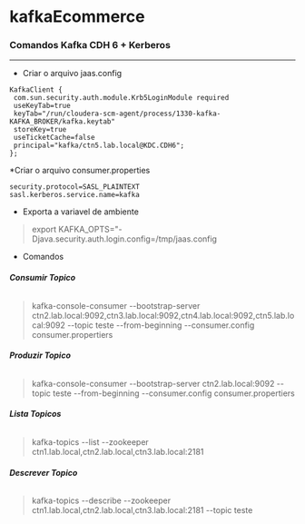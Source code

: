 # kafkaEcommerce

### Comandos Kafka CDH 6 + Kerberos
---
* Criar o arquivo jaas.config

```
KafkaClient {
 com.sun.security.auth.module.Krb5LoginModule required
 useKeyTab=true
 keyTab="/run/cloudera-scm-agent/process/1330-kafka-KAFKA_BROKER/kafka.keytab"
 storeKey=true
 useTicketCache=false
 principal="kafka/ctn5.lab.local@KDC.CDH6";
};
```

*Criar o arquivo consumer.properties
```
security.protocol=SASL_PLAINTEXT
sasl.kerberos.service.name=kafka
```

* Exporta a variavel de ambiente
>export KAFKA_OPTS="-Djava.security.auth.login.config=/tmp/jaas.config

* Comandos

###### _**Consumir Topico**_
> kafka-console-consumer --bootstrap-server ctn2.lab.local:9092,ctn3.lab.local:9092,ctn4.lab.local:9092,ctn5.lab.local:9092 --topic teste --from-beginning --consumer.config consumer.propertiers

###### _**Produzir Topico**_
> kafka-console-consumer --bootstrap-server ctn2.lab.local:9092 --topic teste --from-beginning --consumer.config consumer.propertiers

###### _**Lista Topicos**_
>kafka-topics --list --zookeeper ctn1.lab.local,ctn2.lab.local,ctn3.lab.local:2181

###### _**Descrever Topico**_
>kafka-topics --describe --zookeeper ctn1.lab.local,ctn2.lab.local,ctn3.lab.local:2181 --topic teste